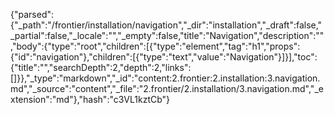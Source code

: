{"parsed":{"_path":"/frontier/installation/navigation","_dir":"installation","_draft":false,"_partial":false,"_locale":"","_empty":false,"title":"Navigation","description":"","body":{"type":"root","children":[{"type":"element","tag":"h1","props":{"id":"navigation"},"children":[{"type":"text","value":"Navigation"}]}],"toc":{"title":"","searchDepth":2,"depth":2,"links":[]}},"_type":"markdown","_id":"content:2.frontier:2.installation:3.navigation.md","_source":"content","_file":"2.frontier/2.installation/3.navigation.md","_extension":"md"},"hash":"c3VL1kztCb"}
